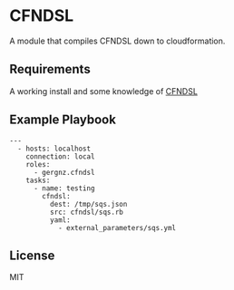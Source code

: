 CFNDSL
=========

A module that compiles CFNDSL down to cloudformation.

Requirements
------------

A working install and some knowledge of [CFNDSL](https://github.com/stevenjack/cfndsl)

Example Playbook
----------------

```
---
  - hosts: localhost
    connection: local
    roles:
      - gergnz.cfndsl
    tasks:
      - name: testing
        cfndsl:
          dest: /tmp/sqs.json
          src: cfndsl/sqs.rb
          yaml:
            - external_parameters/sqs.yml
```

License
-------

MIT
